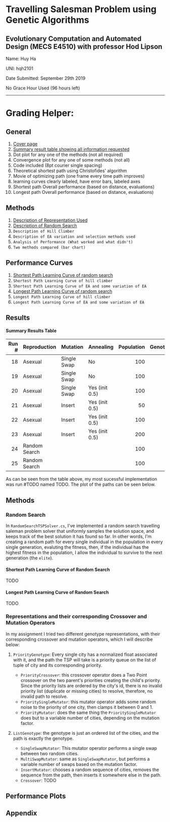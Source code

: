 # Travelling Salesman Problem using Genetic Algorithms

## Evolutionary Computation and Automated Design (MECS E4510) with professor Hod Lipson

Name: Huy Ha

UNI: hqh2101

Date Submitted: September 29th 2019

No Grace Hour Used (96 hours left)

---

# Grading Helper:

## General

1.  [Cover page](<#Travelling Salesman Problem using Genetic Algorithms>)
2.  [Summary result table showing all information requested](<#Summary Results Table>)
3.  Dot plot for any one of the methods (not all required)
4.  Convergence plot for any one of some methods (not all)
5.  Code included (8pt courier single spacing)
6.  Theoretical shortest path using Christofides' algorithm
7.  Movie of optimizing path (one frame every time path improves)
8.  learning curves clearly labeled, have error bars, labeled axes
9.  Shortest path Overall performance (based on distance, evaluations)
10. Longest path Overall performance (based on distance, evaluations)

## Methods

1. [Description of Representation Used](#Representations)
2. [Description of Random Search](<#Random Search>)
3. `Description of Hill Climber`
4. `Description of EA variation and selection methods used`
5. `Analysis of Performance (What worked and what didn't)`
6. `Two methods compared (bar chart)`

## Performance Curves

1. [Shortest Path Learning Curve of random search](<#Shortest Path Learning Curve of Random Search>)
2. `Shortest Path Learning Curve of hill climber`
3. `Shortest Path Learning Curve of EA and some variation of EA`
4. [Longest Path Learning Curve of random search](<#Longest Path Learning Curve of Random Search>)
5. `Longest Path Learning Curve of hill climber`
6. `Longest Path Learning Curve of EA and some variation of EA`

## Results

#### Summary Results Table

| Run # | Reproduction  | Mutation    | Annealing      | Population | Genotype | Optimize | Longest Path |
| ----: | :------------ | :---------- | :------------- | ---------: | -------: | -------: | ------------ |
|    18 | Asexual       | Single Swap | No             |        100 |     List | Shortest | 74.63085     |
|    19 | Asexual       | Single Swap | No             |        100 |     List |  Longest | 760.8126     |
|    20 | Asexual       | Single Swap | Yes (init 0.5) |        100 |     List | Shortest | 74.58129     |
|    21 | Asexual       | Insert      | Yes (init 0.5) |         50 |     List | Shortest | 47.86598     |
|    22 | Asexual       | Insert      | Yes (init 0.5) |        100 |     List | Shortest | 41.14663     |
|    23 | Asexual       | Insert      | Yes (init 0.5) |        200 |     List | Shortest | 36.29556     |
|    24 | Random Search |             |                |        100 |     List | Shortest | TODO         |
|    25 | Random Search |             |                |        100 |     List |  Longest | TODO         |

As can be seen from the table above, my most sucessful implementation was run #TODO named TODO. The plot of the paths can be seen below.

## Methods

### Random Search

In `RandomSearchTSPSolver.cs`, I've implemented a random search travelling saleman problem solver that uniformly samples the solution space, and keeps track of the best solution it has found so far. In other words, I'm creating a random path for every single individual in the population in every single generation, evaluting the fitness, then, if the individual has the highest fitness in the population, I allow the individual to survive to the next generation (the `elite`).

#### Shortest Path Learning Curve of Random Search

TODO

#### Longest Path Learning Curve of Random Search

TODO

### Representations and their corresponding Crossover and Mutation Operators

In my assignment I tried two different genotype representations, with their corresponding crossover and mutation operators, which I will describe below:

1.  `PriorityGenotype`: Every single city has a normalized float associated with it, and the path the TSP will take is a priority queue on the list of tuple of city and its corresponding priority.

    - `PriorityCrossover`: this crossover operator does a Two Point crossover on the two parent's priorities creating the child's priority. Since the priority lists are ordered by the city's id, there is no invalid priority list (duplicate or missing cities) to resolve, therefore, no invalid path to resolve.
    - `PrioritySingleMutator`: this mutator operator adds some random noise to the priority of one city, then clamps it between 0 and 1.
    - `PriorityMutator`: does the same thing the `PrioritySingleMutator` does but to a variable number of cities, depending on the mutation factor.

2.  `ListGenotype`: the genotype is just an ordered list of the cities, and the path is exactly the genotype.
    - `SingleSwapMutator`: This mutator operator performs a single swap between two random cities.
    - `MultiSwapMutator`: same as `SingleSwapMutator`, but performs a variable number of swaps based on the mutation factor.
    - `InsertMutator`: chooses a random sequence of cities, removes the sequence from the path, then inserts it somewhere else in the path.
    - `Crossover`: TODO

## Performance Plots

## Appendix
